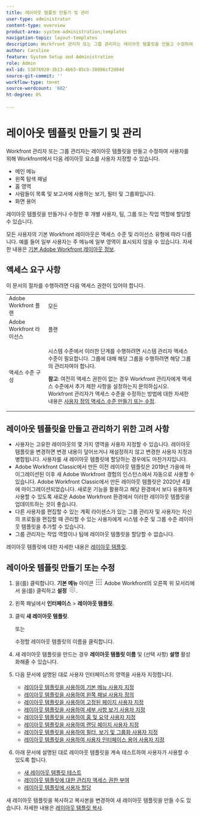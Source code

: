 ```yaml
---
title: 레이아웃 템플릿 만들기 및 관리
user-type: administrator
content-type: overview
product-area: system-administration;templates
navigation-topic: layout-templates
description: Workfront 관리자 또는 그룹 관리자는 레이아웃 템플릿을 만들고 수정하여 사용자가 Workfront에서 레이아웃 요소를 사용자 정의할 수 있습니다.
author: Caroline
feature: System Setup and Administration
role: Admin
exl-id: 53076920-3b13-4b65-85cb-38096cf2d04d
source-git-commit: ''
workflow-type: tm+mt
source-wordcount: '602'
ht-degree: 0%

---
```


# 레이아웃 템플릿 만들기 및 관리

<!--
**DON'T DELETE, DRAFT OR HIDE THIS ARTICLE. IT IS LINKED TO THE PRODUCT, THROUGH THE CONTEXT SENSITIVE HELP LINKS.
-->

Workfront 관리자 또는 그룹 관리자는 레이아웃 템플릿을 만들고 수정하여 사용자를 위해 Workfront에서 다음 레이아웃 요소를 사용자 지정할 수 있습니다.

* 메인 메뉴
* 왼쪽 탐색 패널
* 홈 영역
* 사람들이 목록 및 보고서에 사용하는 보기, 필터 및 그룹화입니다.
* 화면 용어

레이아웃 템플릿을 만들거나 수정한 후 개별 사용자, 팀, 그룹 또는 작업 역할에 할당할 수 있습니다.

모든 사용자의 기본 Workfront 레이아웃은 액세스 수준 및 라이선스 유형에 따라 다릅니다. 예를 들어 일부 사용자는 주 메뉴에 일부 영역이 표시되지 않을 수 있습니다. 자세한 내용은 [기본 Adobe Workfront 레이아웃 정보](../../../administration-and-setup/customize-workfront/use-layout-templates/about-the-default-wf-layout.md).

## 액세스 요구 사항

이 문서의 절차를 수행하려면 다음 액세스 권한이 있어야 합니다.

<table style="table-layout:auto"> 
 <col> 
 <col> 
 <tbody> 
  <tr> 
   <td role="rowheader">Adobe Workfront 플랜</td> 
   <td>모든</td> 
  </tr> 
  <tr> 
   <td role="rowheader">Adobe Workfront 라이선스</td> 
   <td>플랜</td> 
  </tr> 
  <tr> 
   <td role="rowheader">액세스 수준 구성</td> 
   <td> <p>시스템 수준에서 이러한 단계를 수행하려면 시스템 관리자 액세스 수준이 필요합니다.
그룹에 대해 해당 그룹을 수행하려면 해당 그룹의 관리자여야 합니다.</p> <p><b>참고</b>: 여전히 액세스 권한이 없는 경우 Workfront 관리자에게 액세스 수준에서 추가 제한 사항을 설정하는지 문의하십시오. Workfront 관리자가 액세스 수준을 수정하는 방법에 대한 자세한 내용은 <a href="../../../administration-and-setup/add-users/configure-and-grant-access/create-modify-access-levels.md" class="MCXref xref">사용자 정의 액세스 수준 만들기 또는 수정</a>.</p> </td> 
  </tr> 
 </tbody> 
</table>

## 레이아웃 템플릿을 만들고 관리하기 위한 고려 사항

* 사용자는 고유한 레이아웃의 몇 가지 영역을 사용자 지정할 수 있습니다. 레이아웃 템플릿을 변경하면 변경 내용이 덮어쓰거나 재설정하지 않고 변경한 사용자 지정과 병합됩니다. 사용자를 새 레이아웃 템플릿에 할당하는 경우에도 마찬가지입니다.
* Adobe Workfront Classic에서 만든 이전 레이아웃 템플릿은 2019년 가을에 마이그레이션된 이후 새 Adobe Workfront 경험의 인스턴스에서 자동으로 사용할 수 있습니다. Adobe Workfront Classic에서 만든 레이아웃 템플릿은 2020년 4월에 마이그레이션되었습니다. 새로운 기능을 활용하고 해당 환경에서 보다 유용하게 사용할 수 있도록 새로운 Adobe Workfront 환경에서 이러한 레이아웃 템플릿을 업데이트하는 것이 좋습니다.
* 다른 사용자를 편집할 수 있는 계획 라이센스가 있는 그룹 관리자 및 사용자는 자신의 프로필을 편집할 때 관리할 수 있는 사용자에게 시스템 수준 및 그룹 수준 레이아웃 템플릿을 추가할 수 있습니다.
* 그룹 관리자는 작업 역할이나 팀에 레이아웃 템플릿을 할당할 수 없습니다.

레이아웃 템플릿에 대한 자세한 내용은 [레이아웃 템플릿](../../../administration-and-setup/customize-workfront/use-layout-templates/use-layout-templates-customize-ui.md).

## 레이아웃 템플릿 만들기 또는 수정

1. 을(를) 클릭합니다. **기본 메뉴** 아이콘 ![](assets/main-menu-icon.png) Adobe Workfront의 오른쪽 위 모서리에서 을(를) 클릭하고 **설정** ![](assets/gear-icon-settings.png).

1. 왼쪽 패널에서 **인터페이스** > **레이아웃 템플릿**.

1. 클릭 **새 레이아웃 템플릿**.

   또는

   수정할 레이아웃 템플릿의 이름을 클릭합니다.

1. 새 레이아웃 템플릿을 만드는 경우 **레이아웃 템플릿 이름** 및 (선택 사항) **설명** 활성화해줄 수 있습니다.

1. 다음 문서에 설명된 대로 사용자 인터페이스의 영역을 사용자 지정합니다.

   * [레이아웃 템플릿을 사용하여 기본 메뉴 사용자 지정](../../../administration-and-setup/customize-workfront/use-layout-templates/customize-main-menu.md)
   * [레이아웃 템플릿을 사용하여 왼쪽 패널 사용자 정의](../../../administration-and-setup/customize-workfront/use-layout-templates/customize-left-panel.md)
   * [레이아웃 템플릿을 사용하여 고정된 페이지 사용자 지정](../../../administration-and-setup/customize-workfront/use-layout-templates/customize-pinned-pages.md)
   * [레이아웃 템플릿을 사용하여 세부 사항 보기 사용자 지정](../../../administration-and-setup/customize-workfront/use-layout-templates/customize-details-view-layout-template.md)
   * [레이아웃 템플릿을 사용하여 홈 및 요약 사용자 지정](../../../administration-and-setup/customize-workfront/use-layout-templates/customize-home-summary-layout-template.md)
   * [레이아웃 템플릿을 사용하여 랜딩 페이지 사용자 지정](../../../administration-and-setup/customize-workfront/use-layout-templates/customize-landing-page.md)
   * [레이아웃 템플릿을 사용하여 필터, 보기 및 그룹화 사용자 지정](../../../administration-and-setup/customize-workfront/use-layout-templates/customize-fvg-list-controls-layout-template.md)
   * [레이아웃 템플릿을 사용하여 사용자 인터페이스 용어 사용자 지정](../../../administration-and-setup/customize-workfront/use-layout-templates/customize-terminology.md)

1. 아래 문서에 설명된 대로 레이아웃 템플릿을 계속 테스트하여 사용자가 사용할 수 있도록 합니다.

   * [새 레이아웃 템플릿 테스트](../../../administration-and-setup/customize-workfront/use-layout-templates/test-a-layout-template.md)
   * [레이아웃 템플릿에 대한 관리자 액세스 권한 부여](../../../administration-and-setup/customize-workfront/use-layout-templates/grant-admin-access-layout-template.md)
   * [레이아웃 템플릿에 사용자 할당](../../../administration-and-setup/customize-workfront/use-layout-templates/assign-users-to-layout-template.md)

새 레이아웃 템플릿을 복사하고 복사본을 변경하여 새 레이아웃 템플릿을 만들 수도 있습니다. 자세한 내용은 [레이아웃 템플릿 복사](../../../administration-and-setup/customize-workfront/use-layout-templates/copy-a-layout-template.md).
